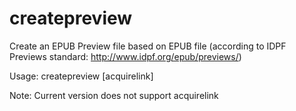 createpreview
=============

Create an EPUB Preview file based on EPUB file (according to IDPF Previews standard: http://www.idpf.org/epub/previews/)

Usage: createpreview <ebubfile> <num> [acquirelink]

Note: Current version does not support acquirelink

